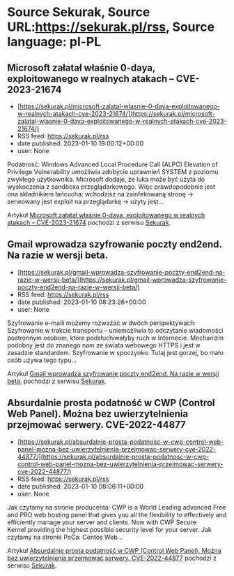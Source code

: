 # Source Sekurak, Source URL:https://sekurak.pl/rss, Source language: pl-PL

## Microsoft załatał właśnie 0-daya, exploitowanego w realnych atakach – CVE-2023-21674
 - [https://sekurak.pl/microsoft-zalatal-wlasnie-0-daya-exploitowanego-w-realnych-atakach-cve-2023-21674/](https://sekurak.pl/microsoft-zalatal-wlasnie-0-daya-exploitowanego-w-realnych-atakach-cve-2023-21674/)
 - RSS feed: https://sekurak.pl/rss
 - date published: 2023-01-10 19:00:12+00:00
 - user: None

<p>Podatność: Windows Advanced Local Procedure Call (ALPC) Elevation of Privilege Vulnerability umożliwia zdobycie uprawnień SYSTEM z poziomu zwykłego użytkownika. Microsoft dodaje, że luka może być użyta do wyskoczenia z sandboxa przeglądarkowego. Więc prawdopodobnie jest ona składnikiem łańcucha: wchodzisz na zainfekowaną stronę -> serwowany jest exploit na przeglądarkę -> użyty jest...</p>
<p>Artykuł <a href="https://sekurak.pl/microsoft-zalatal-wlasnie-0-daya-exploitowanego-w-realnych-atakach-cve-2023-21674/" rel="nofollow">Microsoft załatał właśnie 0-daya, exploitowanego w realnych atakach &#8211; CVE-2023-21674</a> pochodzi z serwisu <a href="https://sekurak.pl" rel="nofollow">Sekurak</a>.</p>

## Gmail wprowadza szyfrowanie poczty end2end. Na razie w wersji beta.
 - [https://sekurak.pl/gmail-wprowadza-szyfrowanie-poczty-end2end-na-razie-w-wersji-beta/](https://sekurak.pl/gmail-wprowadza-szyfrowanie-poczty-end2end-na-razie-w-wersji-beta/)
 - RSS feed: https://sekurak.pl/rss
 - date published: 2023-01-10 08:23:26+00:00
 - user: None

<p>Szyfrowanie e-maili możemy rozważać w dwóch perspektywach: Szyfrowanie w trakcie transportu &#8211; uniemożliwia to odczytanie wiadomości postronnym osobom, które podsłuchiwałyby ruch w Internecie. Mechanizm podobny jest do znanego nam ze świata webowego HTTPS i jest w zasadzie standardem. Szyfrowanie w spoczynku. Tutaj jest gorzej, bo mało osób używa tego typu...</p>
<p>Artykuł <a href="https://sekurak.pl/gmail-wprowadza-szyfrowanie-poczty-end2end-na-razie-w-wersji-beta/" rel="nofollow">Gmail wprowadza szyfrowanie poczty end2end. Na razie w wersji beta.</a> pochodzi z serwisu <a href="https://sekurak.pl" rel="nofollow">Sekurak</a>.</p>

## Absurdalnie prosta podatność w CWP (Control Web Panel). Można bez uwierzytelnienia przejmować serwery.  CVE-2022-44877
 - [https://sekurak.pl/absurdalnie-prosta-podatnosc-w-cwp-control-web-panel-mozna-bez-uwierzytelnienia-przejmowac-serwery-cve-2022-44877/](https://sekurak.pl/absurdalnie-prosta-podatnosc-w-cwp-control-web-panel-mozna-bez-uwierzytelnienia-przejmowac-serwery-cve-2022-44877/)
 - RSS feed: https://sekurak.pl/rss
 - date published: 2023-01-10 08:06:11+00:00
 - user: None

<p>Jak czytamy na stronie producenta: CWP is a World Leading advanced Free and PRO web hosting panel that gives you all the flexibility to effectively and efficiently manage your server and clients. Now with CWP Secure Kernel providing the highest possible security level for your server. Jak czytamy na stronie PoCa: Centos Web...</p>
<p>Artykuł <a href="https://sekurak.pl/absurdalnie-prosta-podatnosc-w-cwp-control-web-panel-mozna-bez-uwierzytelnienia-przejmowac-serwery-cve-2022-44877/" rel="nofollow">Absurdalnie prosta podatność w CWP (Control Web Panel). Można bez uwierzytelnienia przejmować serwery.  CVE-2022-44877</a> pochodzi z serwisu <a href="https://sekurak.pl" rel="nofollow">Sekurak</a>.</p>
